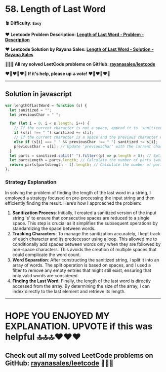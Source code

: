# 58. Length of Last Word

**🪴 Difficulty: `Easy`**

**❤️ Leetcode Problem Description: [Length of Last Word - Problem - Description](https://leetcode.com/problems/length-of-last-word/description/)**

**❤️ Leetcode Solution by Rayana Sales: [Length of Last Word - Solution - Rayana Sales](https://leetcode.com/problems/length-of-last-word/solutions/5677026/simple-beginner-friendly-javascript-solution-explanation/)**

**💁🏻‍♀️ All my solved LeetCode problems on GitHub: [rayanasales/leetcode](https://github.com/rayanasales/leetcode)**

**❤️‍🔥❤️‍🔥❤️‍🔥 If it's help, please up 🔝 vote! ❤️‍🔥❤️‍🔥❤️‍🔥**

---

## Solution in javascript

```js
var lengthOfLastWord = function (s) {
  let sanitized = "";
  let previousChar = " ";

  for (let i = 0; i < s.length; i++) {
    // If the current character is not a space, append it to 'sanitized'.
    if (s[i] !== " ") sanitized += s[i];
    // If the current character is a space and the previous character was not a space, append the space to 'sanitized'. This avoids multiple consecutive spaces.
    else if (s[i] === " " && previousChar !== " ") sanitized += s[i];
    previousChar = s[i]; // Update 'previousChar' with the current character for the next iteration.
  }
  let parts = sanitized.split(" ").filter((p) => p.length > 0); // Split 'sanitized' into an array of words, filtering out any empty strings.
  let partsLength = parts.length; // Calculate the number of parts (words) in the array.
  return parts[partsLength - 1].length; // Calculate the number of parts (words) in the array.
};
```

### Strategy Explanation

In solving the problem of finding the length of the last word in a string, I employed a strategy focused on pre-processing the input string and then efficiently finding the result. Here’s how I approached the problem:

1. **Sanitization Process**: Initially, I created a sanitized version of the input string 's' to ensure that consecutive spaces are reduced to a single space. This step is crucial as it simplifies the subsequent operations by standardizing the space between words.
2. **Tracking Characters**: To manage the sanitization accurately, I kept track of each character and its predecessor using a loop. This allowed me to conditionally add spaces between words only when they are followed by non-space characters. This avoids the creation of multiple spaces that could complicate the word count.
3. **Word Separation**: After constructing the sanitized string, I split it into an array of words. The split operation is based on spaces, and I used a filter to remove any empty entries that might still exist, ensuring that only valid words are considered.
4. **Finding the Last Word**: Finally, the length of the last word is directly accessed from the array. By determining the size of the array, I can index directly to the last element and retrieve its length.

---

# **HOPE YOU ENJOYED MY EXPLANATION. UPVOTE if this was helpful 🔝🔝🔝❤️❤️❤️**

## **Check out all my solved LeetCode problems on GitHub: [rayanasales/leetcode](https://github.com/rayanasales/leetcode) 🤙😚🤘**
